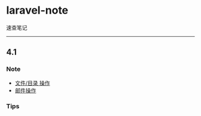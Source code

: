 laravel-note
============

速查笔记

---

## 4.1

### Note

- [文件/目录 操作](/4.1/Note/File.md)
- [邮件操作](/4.1/Note/Mail.md)

### Tips

